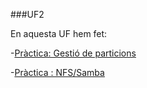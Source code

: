 ###UF2

En aquesta UF hem fet:

-[Pràctica: Gestió de particions](https://htmlpreview.github.io/?https://github.com/AdamSanchezP/portfoli/blob/main/MODULOS/M01-SistemasInformatics/UF2/Pr%C3%A0ctica%20Gesti%C3%B3%20de%20particions/PrcticaGestideparticions.html)

-[Pràctica : NFS/Samba](https://htmlpreview.github.io/?https://github.com/AdamSanchezP/portfoli/blob/main/MODULOS/M01-SistemasInformatics/UF2/Pr%C3%A0ctica%20%20NFS_Samba/PrcticaNFSSambasanchezadam.html)
